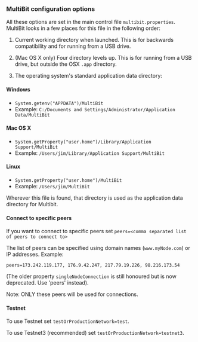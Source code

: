 ### MultiBit configuration options

All these options are set in the main control file `multibit.properties`. MultiBit looks in a few places for this file in the following order:

1. Current working directory when launched. This is for backwards compatibility and for running from a USB drive.

2. (Mac OS X only) Four directory levels up. This is for running from a USB drive, but outside the OSX `.app` directory.
 
3. The operating system's standard application data directory:

#### Windows

* `System.getenv("APPDATA")/MultiBit`
* Example: `C:/Documents and Settings/Administrator/Application Data/MultiBit`

#### Mac OS X

* `System.getProperty("user.home")/Library/Application Support/MultiBit`
* Example: `/Users/jim/Library/Application Support/MultiBit`

#### Linux

* `System.getProperty("user.home")/MultiBit`
* Example: `/Users/jim/MultiBit`

Wherever this file is found, that directory is used as the application data directory for Multibit.


#### Connect to specific peers

If you want to connect to specific peers set `peers=<comma separated list of peers to connect to>`

The list of peers can be specified using domain names (`www.myNode.com`) or IP addresses. Example:

```
peers=173.242.119.177, 176.9.42.247, 217.79.19.226, 98.216.173.54
```

(The older property `singleNodeConnection` is still honoured but is now deprecated. Use 'peers' instead).

Note: ONLY these peers will be used for connections.

#### Testnet

To use Testnet set `testOrProductionNetwork=test`.

To use Testnet3 (recommended) set `testOrProductionNetwork=testnet3`.
